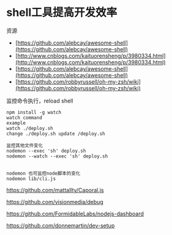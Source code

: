 # shell工具提高开发效率

资源

* [https://github.com/alebcay/awesome-shell](https://github.com/alebcay/awesome-shell)
* [http://www.cnblogs.com/kaituorensheng/p/3980334.html](http://www.cnblogs.com/kaituorensheng/p/3980334.html)
* [https://github.com/alebcay/awesome-shell](https://github.com/alebcay/awesome-shell)
* [https://github.com/robbyrussell/oh-my-zsh/wiki](https://github.com/robbyrussell/oh-my-zsh/wiki)

监控命令执行，reload shell

```
npm install -g watch
watch command 
example 
watch ./deploy.sh
change ./deploy.sh update /deploy.sh

监控其他文件变化
nodemon --exec 'sh' deploy.sh
nodemon --watch --exec 'sh' deploy.sh


nodemon 也可监控node脚本的变化
nodemon lib/cli.js
```

https://github.com/mattallty/Caporal.js

https://github.com/visionmedia/debug

https://github.com/FormidableLabs/nodejs-dashboard

https://github.com/donnemartin/dev-setup

